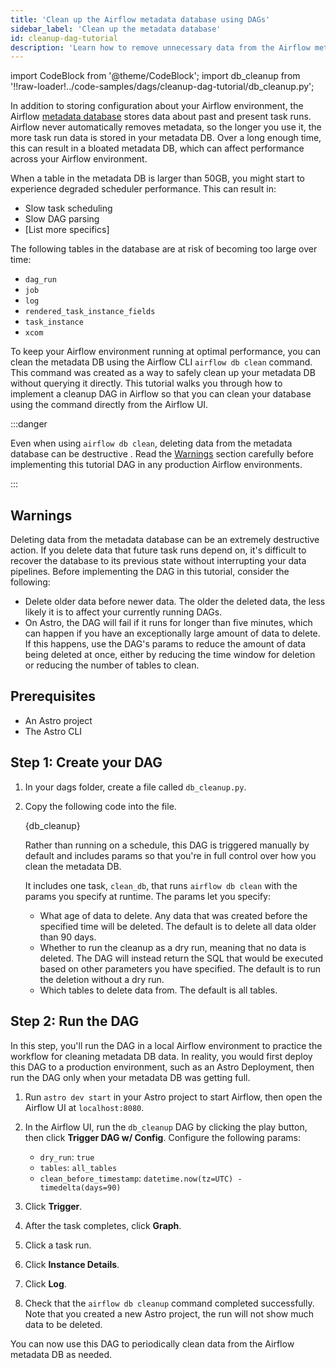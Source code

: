 ```yaml
---
title: 'Clean up the Airflow metadata database using DAGs'
sidebar_label: 'Clean up the metadata database'
id: cleanup-dag-tutorial
description: 'Learn how to remove unnecessary data from the Airflow metadata database using the `airflow db clean` command from a DAG.'
---
```


import CodeBlock from '@theme/CodeBlock';
import db_cleanup from '!!raw-loader!../code-samples/dags/cleanup-dag-tutorial/db_cleanup.py';

In addition to storing configuration about your Airflow environment, the Airflow [metadata database](https://docs.astronomer.io/learn/airflow-database) stores data about past and present task runs. Airflow never automatically removes metadata, so the longer you use it, the more task run data is stored in your metadata DB. Over a long enough time, this can result in a bloated metadata DB, which can affect performance across your Airflow environment.

When a table in the metadata DB is larger than 50GB, you might start to experience degraded scheduler performance. This can result in:

- Slow task scheduling
- Slow DAG parsing
- [List more specifics]

The following tables in the database are at risk of becoming too large over time:

- `dag_run` 
- `job` 
- `log` 
- `rendered_task_instance_fields`
- `task_instance`
- `xcom`

To keep your Airflow environment running at optimal performance, you can clean the metadata DB using the Airflow CLI `airflow db clean` command. This command was created as a way to safely clean up your metadata DB without querying it directly. This tutorial walks you through how to implement a cleanup DAG in Airflow so that you can clean your database using the command directly from the Airflow UI.

:::danger

Even when using `airflow db clean`, deleting data from the metadata database can be destructive . Read the [Warnings](#warnings) section carefully before implementing this tutorial DAG in any production Airflow environments.

:::

## Warnings


Deleting data from the metadata database can be an extremely destructive action. If you delete data that future task runs depend on, it's difficult to recover the database to its previous state without interrupting your data pipelines. Before implementing the DAG in this tutorial, consider the following:

- Delete older data before newer data. The older the deleted data, the less likely it is to affect your currently running DAGs.
- On Astro, the DAG will fail if it runs for longer than five minutes, which can happen if you have an exceptionally large amount of data to delete. If this happens, use the DAG's params to reduce the amount of data being deleted at once, either by reducing the time window for deletion or reducing the number of tables to clean.

## Prerequisites

- An Astro project
- The Astro CLI

## Step 1: Create your DAG


1. In your dags folder, create a file called `db_cleanup.py`.

2. Copy the following code into the file.

    <CodeBlock language="python">{db_cleanup}</CodeBlock>

    Rather than running on a schedule, this DAG is triggered manually by default and includes params so that you're in full control over how you clean the metadata DB.

    It includes one task, `clean_db`, that runs `airflow db clean` with the params you specify at runtime. The params let you specify:

    - What age of data to delete. Any data that was created before the specified time will be deleted. The default is to delete all data older than 90 days.
    - Whether to run the cleanup as a dry run, meaning that no data is deleted. The DAG will instead return the SQL that would be executed based on other parameters you have specified. The default is to run the deletion without a dry run.
    - Which tables to delete data from. The default is all tables.

## Step 2: Run the DAG

In this step, you'll run the DAG in a local Airflow environment to practice the workflow for cleaning metadata DB data. In reality, you would first deploy this DAG to a production environment, such as an Astro Deployment, then run the DAG only when your metadata DB was getting full.

1. Run `astro dev start` in your Astro project to start Airflow, then open the Airflow UI at `localhost:8080`.

2. In the Airflow UI, run the `db_cleanup` DAG by clicking the play button, then click **Trigger DAG w/ Config**. Configure the following params:

    - `dry_run`: `true`
    - `tables`: `all_tables`
    - `clean_before_timestamp`: `datetime.now(tz=UTC) - timedelta(days=90)`

3. Click **Trigger**. 
4. After the task completes, click **Graph**.
5. Click a task run.
6. Click **Instance Details**.
7. Click **Log**.
8. Check that the `airflow db cleanup` command completed successfully. Note that you created a new Astro project, the run will not show much data to be deleted. 

You can now use this DAG to periodically clean data from the Airflow metadata DB as needed. 